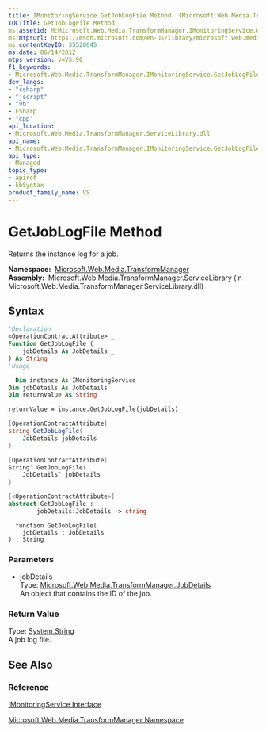 ```yaml
---
title: IMonitoringService.GetJobLogFile Method  (Microsoft.Web.Media.TransformManager)
TOCTitle: GetJobLogFile Method
ms:assetid: M:Microsoft.Web.Media.TransformManager.IMonitoringService.GetJobLogFile(Microsoft.Web.Media.TransformManager.JobDetails)
ms:mtpsurl: https://msdn.microsoft.com/en-us/library/microsoft.web.media.transformmanager.imonitoringservice.getjoblogfile(v=VS.90)
ms:contentKeyID: 35520645
ms.date: 06/14/2012
mtps_version: v=VS.90
f1_keywords:
- Microsoft.Web.Media.TransformManager.IMonitoringService.GetJobLogFile
dev_langs:
- "csharp"
- "jscript"
- "vb"
- FSharp
- "cpp"
api_location:
- Microsoft.Web.Media.TransformManager.ServiceLibrary.dll
api_name:
- Microsoft.Web.Media.TransformManager.IMonitoringService.GetJobLogFile
api_type:
- Managed
topic_type:
- apiref
- kbSyntax
product_family_name: VS
---
```


# GetJobLogFile Method

Returns the instance log for a job.

**Namespace:**  [Microsoft.Web.Media.TransformManager](microsoft-web-media-transformmanager-namespace.md)  
**Assembly:**  Microsoft.Web.Media.TransformManager.ServiceLibrary (in Microsoft.Web.Media.TransformManager.ServiceLibrary.dll)

## Syntax

```vb
'Declaration
<OperationContractAttribute> _
Function GetJobLogFile ( _
    jobDetails As JobDetails _
) As String
'Usage

  Dim instance As IMonitoringService
Dim jobDetails As JobDetails
Dim returnValue As String

returnValue = instance.GetJobLogFile(jobDetails)
```

```csharp
[OperationContractAttribute]
string GetJobLogFile(
    JobDetails jobDetails
)
```

```cpp
[OperationContractAttribute]
String^ GetJobLogFile(
    JobDetails^ jobDetails
)
```

``` fsharp
[<OperationContractAttribute>]
abstract GetJobLogFile : 
        jobDetails:JobDetails -> string 
```

```jscript
  function GetJobLogFile(
    jobDetails : JobDetails
) : String
```

### Parameters

  - jobDetails  
    Type: [Microsoft.Web.Media.TransformManager.JobDetails](jobdetails-class-microsoft-web-media-transformmanager.md)  
    An object that contains the ID of the job.  

### Return Value

Type: [System.String](https://msdn.microsoft.com/library/s1wwdcbf)  
A job log file.  

## See Also

### Reference

[IMonitoringService Interface](imonitoringservice-interface-microsoft-web-media-transformmanager.md)

[Microsoft.Web.Media.TransformManager Namespace](microsoft-web-media-transformmanager-namespace.md)

